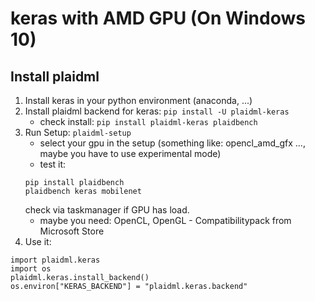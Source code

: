 # keras with AMD GPU (On Windows 10)

## Install plaidml

1. Install keras in your python environment (anaconda, ...)
2. Install plaidml backend for keras: ```pip install -U plaidml-keras```
   * check install: ```pip install plaidml-keras plaidbench```
3. Run Setup: ```plaidml-setup```
   * select your gpu in the setup (something like: opencl_amd_gfx ..., maybe you have to use experimental mode)
   * test it:
    ```
    pip install plaidbench
    plaidbench keras mobilenet
    ```
     check via taskmanager if GPU has load.
   * maybe you need: OpenCL, OpenGL - Compatibilitypack from Microsoft Store 
5. Use it:
  ```
  import plaidml.keras
  import os
  plaidml.keras.install_backend()
  os.environ["KERAS_BACKEND"] = "plaidml.keras.backend"
  ```
